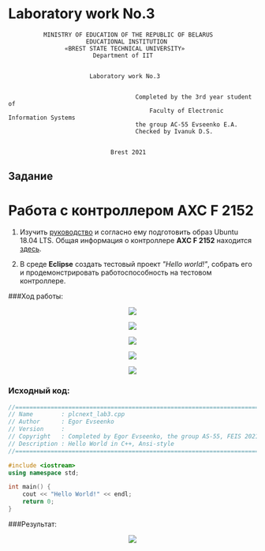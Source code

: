 # Laboratory work No.3              
              MINISTRY OF EDUCATION OF THE REPUBLIC OF BELARUS
                          EDUCATIONAL INSTITUTION 
                    «BREST STATE TECHNICAL UNIVERSITY»        
                            Department of IIT


                           Laboratory work No.3 


	                                	Completed by the 3rd year student of 
                                            Faculty of Electronic Information Systems
	                                	the group AC-55 Evseenko E.A.
                                 		Checked by Ivanuk D.S.


                                 Brest 2021

## Задание 
# Работа с контроллером **AXC F 2152** #

1. Изучить [руководство](https://github.com/savushkin-r-d/PLCnext_howto/tree/master/HowTo%20install%20Linux%20(Ubuntu)%20tools%20for%20C%2B%2B%20programming%20with%20Eclipse%20IDE) и согласно ему подготовить образ Ubuntu 18.04 LTS. Общая информация о контроллере **AXC F 2152** находится [здесь](https://www.plcnext-community.net/index.php?option=com_wrapper&view=wrapper&Itemid=374&lang=en).

2. В среде **Eclipse** создать тестовый проект *"Hello world!"*, собрать его и продемонстрировать работоспособность на тестовом контроллере.

###Ход работы:
<p align="center">
  <img src ="https://github.com/morf1n/plcnext_screenshots/1.png">
</p>
<p align="center">
  <img src ="https://github.com/morf1n/plcnext_screenshots/2.png">
</p>
<p align="center">
  <img src ="https://github.com/morf1n/plcnext_screenshots/3.png">
</p>
<p align="center">
  <img src ="https://github.com/morf1n/plcnext_screenshots/4.png">
</p>
<p align="center">
  <img src ="https://github.com/morf1n/plcnext_screenshots/5.png">
</p>

### Исходный код:
```C++
//============================================================================
// Name        : plcnext_lab3.cpp
// Author      : Egor Evseenko
// Version     :
// Copyright   : Completed by Egor Evseenko, the group AS-55, FEIS 2021.
// Description : Hello World in C++, Ansi-style
//============================================================================

#include <iostream>
using namespace std;

int main() {
	cout << "Hello World!" << endl;
	return 0;
}
```

###Результат:
<p align="center">
  <img src ="https://github.com/morf1n/plcnext_screenshots/6.png">
</p>
